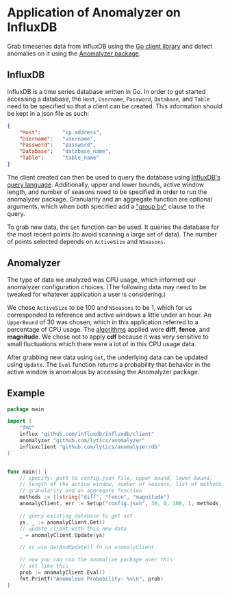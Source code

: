 
# Application of Anomalyzer on InfluxDB

Grab timeseries data from InfluxDB using the [Go client library](http://github.com/influxdb/influxdb/tree/master/client) and detect anomalies on it using the [Anomalyzer package](https://github.com/lytics/anomalyzer/tree/master/anomalyzer).

## InfluxDB

InfluxDB is a time series database written in Go. In order to get started accessing a database, the `Host`, `Username`, `Password`, `Database`, and `Table` need to be specified so that a client can be created. This information should be kept in a json file as such:
``` json
{
	"Host":       "ip address",
	"Username":   "username",
	"Password":   "password",
	"Database":   "database_name",
	"Table": 	  "table_name"
}
```
The client created can then be used to query the database using [InfluxDB's query language](http://influxdb.com/docs/v0.7/api/query_language.html). Additionally, upper and lower bounds, active window length, and number of seasons need to be specified in order to run the anomalyzer package. Granularity and an aggregate function are optional arguments, which when both specified add a ["group by"](http://influxdb.com/docs/v0.8/api/query_language.html#group-by) clause to the query.

To grab new data, the `Get` function can be used. It queries the database for the most recent points (to avoid scanning a large set of data). The number of points selected depends on `ActiveSize` and `NSeasons`.

## Anomalyzer

The type of data we analyzed was CPU usage, which informed our anomalyzer configuration choices. (The following data may need to be tweaked for whatever application a user is considering.) 

We chose `ActiveSize` to be 100 and `NSeasons` to be 1, which for us corresponded to reference and active windows a little under an hour. An `UpperBound` of 30 was chosen, which in this application referred to a percentage of CPU usage. The [algorithms](https://github.com/lytics/anomalyzer/tree/master/anomalyzer#algorithms) applied were **diff**, **fence**, and **magnitude**. We chose not to apply **cdf** because it was very sensitive to small fluctuations which there were a lot of in this CPU usage data.

After grabbing new data using `Get`, the underlying data can be updated using `Update`. The `Eval` function returns a probability that behavior in the active window is anomalous by accessing the Anomalyzer package.

## Example
``` go
package main

import (
	"fmt"
	influx "github.com/influxdb/influxdb/client"
	anomalyzer "github.com/lytics/anomalyzer"
	influxclient "github.com/lytics/anomalyzer/db"
)


func main() {
	// specify: path to config.json file, upper bound, lower bound,
	// length of the active window, number of seasons, list of methods,
	// granularity and an aggregate function
	methods := []string{"diff", "fence", "magnitude"}
	anomalyClient, err := Setup("config.json", 30, 0, 100, 1, methods, "1h", "mean")

	// query existing database to get set
	ys, _ := anomalyClient.Get()
	// update client with this new data
	_ = anomalyClient.Update(ys)

	// or use GetAndUpdate() fn on anomalyClient

	// now you can run the anomalize package over this
	// set like this
	prob := anomalyClient.Eval()
	fmt.Printf("Anomalous Probability: %v\n", prob)
}

```
